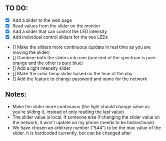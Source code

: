 ## TO DO:

- [x] Add a slider to the web page
- [x] Read values from the slider on the monitor
- [x] Add a slider that can control the LED intensity
- [x] Add individual control sliders for the two LEDs
- [] Make the sliders more continuous (update in real time as you are moving the slider)
- [] Combine both the sliders into one (one end of the spectrum is pure orange and the other is pure blue)
- [] Add a light intensity slider
- [] Make the color temp slider based on the time of the day
- [] Add the feature to change password and name for the network 


## Notes:

- Make the slider more continuous (the light should change value as you're sliding it, instead of only reading the last value)
- The slider value is local. If someone else if changing the slider value on the network, it won't update on my phone (needs to be bidirectional)
- We have chosen an arbitrary number ("544") to be the max value of the slider. It is hardcoded currently, but can be changed after
